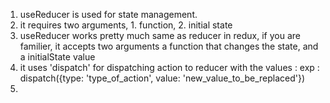 1. useReducer is used for state management.
2. it requires two arguments, 1. function, 2. initial state
3. useReducer works pretty much same as reducer in redux, if you are familier, it accepts two arguments a function that changes the state, and a initialState value
4. it uses 'dispatch' for dispatching action to reducer with the values : exp : dispatch({type: 'type_of_action', value: 'new_value_to_be_replaced'})
5. 